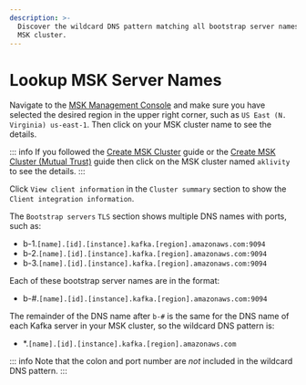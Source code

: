 ```yaml
---
description: >-
  Discover the wildcard DNS pattern matching all bootstrap server names in an
  MSK cluster.
---
```


# Lookup MSK Server Names

Navigate to the [MSK Management Console](https://console.aws.amazon.com/msk) and make sure you have selected the desired region in the upper right corner, such as `US East (N. Virginia) us-east-1`. Then click on your MSK cluster name to see the details.

::: info
If you followed the [Create MSK Cluster](./create-msk-cluster.md) guide or the [Create MSK Cluster (Mutual Trust)](./create-msk-cluster-mutual-trust.md) guide then click on the MSK cluster named `aklivity` to see the details.
:::

Click `View client information` in the `Cluster summary` section to show the `Client integration information`.

The `Bootstrap servers` `TLS` section shows multiple DNS names with ports, such as:

- b-1.`[name].[id].[instance].kafka.[region].amazonaws.com:9094`
- b-2.`[name].[id].[instance].kafka.[region].amazonaws.com:9094`
- b-3.`[name].[id].[instance].kafka.[region].amazonaws.com:9094`

Each of these bootstrap server names are in the format:

- b-#.`[name].[id].[instance].kafka.[region].amazonaws.com:9094`

The remainder of the DNS name after `b-#` is the same for the DNS name of each Kafka server in your MSK cluster, so the wildcard DNS pattern is:

- \*.`[name].[id].[instance].kafka.[region].amazonaws.com`

::: info
Note that the colon and port number are _not_ included in the wildcard DNS pattern.
:::

